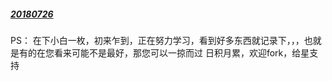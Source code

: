 ##### [20180726](https://github.com/starainDou/DDYDayly/blob/master/2018/201807/20180726.md)

PS：
在下小白一枚，初来乍到，正在努力学习，看到好多东西就记录下，，，也就是有的在您看来可能不是最好，那您可以一掠而过
日积月累，欢迎fork，给星支持
